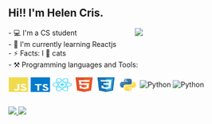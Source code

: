 ## Hi!! I'm Helen Cris.
<img align="right" src="https://github.com/HelenCris/HelenCris/blob/main/code-girl.gif" width="250"/>

  
<div>
  - 💻 I'm a CS student
  <br>
  - 🌱 I'm currently learning Reactjs
  <br>
  - ⚡ Facts: I 💜 cats
  <br>
  - ⚒️ Programming languages and Tools:
  
  <div style="display: inline_block"><br>
    <img align="center" alt="Js" height="30" width="40" src="https://raw.githubusercontent.com/devicons/devicon/master/icons/javascript/javascript-plain.svg">
    <img align="center" alt="Ts" height="30" width="40" src="https://raw.githubusercontent.com/devicons/devicon/master/icons/typescript/typescript-plain.svg">
    <img align="center" alt="React" height="30" width="40" src="https://raw.githubusercontent.com/devicons/devicon/master/icons/react/react-original.svg">
    <img align="center" alt="HTML" height="30" width="40" src="https://raw.githubusercontent.com/devicons/devicon/master/icons/html5/html5-original.svg">
    <img align="center" alt="CSS" height="30" width="40" src="https://raw.githubusercontent.com/devicons/devicon/master/icons/css3/css3-original.svg">
    <img align="center" alt="Python" height="30" width="40" src="https://raw.githubusercontent.com/devicons/devicon/master/icons/python/python-original.svg">
    <img align="center" alt="Python" height="30" width="40" src="https://cdn.jsdelivr.net/gh/devicons/devicon/icons/vscode/vscode-original.svg" />
    <img align="center" alt="Python" height="30" width="40" src="https://cdn.jsdelivr.net/gh/devicons/devicon/icons/ubuntu/ubuntu-plain.svg" />


  </div>
</div>

##

<div style="display: flex">
  <a href="https://github.com/HelenCris">
  <img height="180em" src="https://github-readme-stats.vercel.app/api?username=HelenCris&show_icons=true&theme=aura&count_private=true" />
  <img height="180em" src="https://github-readme-stats.vercel.app/api/top-langs/?username=HelenCris&layout=compact&theme=aura"/>
</div>
  
 

  
